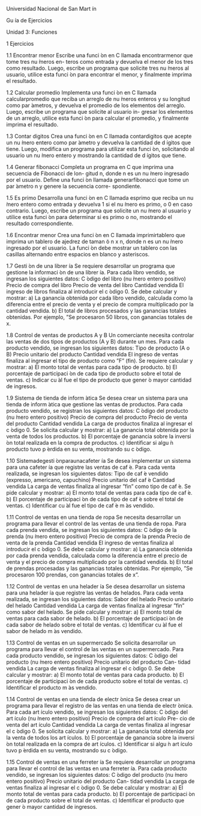 Universidad Nacional de San Mart ́ın

Gu ́ıa de Ejercicios

Unidad 3: Funciones

1 Ejercicios

1.1 Encontrar menor
Escribe una funci ́on en C llamada encontrarmenor que tome tres nu ́meros en- teros como entrada y devuelva el menor de los tres como resultado. Luego, escribe un programa que solicite tres nu ́meros al usuario, utilice esta funci ́on para encontrar el menor, y finalmente imprima el resultado.

1.2 Calcular promedio
Implementa una funci ́on en C llamada calcularpromedio que reciba un arreglo de nu ́meros enteros y su longitud como par ́ametros, y devuelva el promedio de los elementos del arreglo. Luego, escribe un programa que solicite al usuario in- gresar los elementos de un arreglo, utilice esta funci ́on para calcular el promedio, y finalmente imprima el resultado.

1.3 Contar digitos
Crea una funci ́on en C llamada contardigitos que acepte un nu ́mero entero como par ́ametro y devuelva la cantidad de d ́ıgitos que tiene. Luego, modifica un programa para utilizar esta funci ́on, solicitando al usuario un nu ́mero entero y mostrando la cantidad de d ́ıgitos que tiene.

1.4 Generar fibonacci
Completa un programa en C que imprima una secuencia de Fibonacci de lon- gitud n, donde n es un nu ́mero ingresado por el usuario. Define una funci ́on llamada generarfibonacci que tome un par ́ametro n y genere la secuencia corre- spondiente.

1.5 Es primo
Desarrolla una funci ́on en C llamada esprimo que reciba un nu ́mero entero como entrada y devuelva 1 si el nu ́mero es primo, o 0 en caso contrario. Luego, escribe un programa que solicite un nu ́mero al usuario y utilice esta funci ́on para determinar si es primo o no, mostrando el resultado correspondiente.

1.6 Encontrar menor
Crea una funci ́on en C llamada imprimirtablero que imprima un tablero de ajedrez de taman ̃o n x n, donde n es un nu ́mero ingresado por el usuario. La funci ́on debe mostrar un tablero con las casillas alternando entre espacios en blanco y asteriscos.

1.7 Gesti ́on de una librer ́ıa
Se requiere desarrollar un programa que gestione la informaci ́on de una librer ́ıa. Para cada libro vendido, se ingresan los siguientes datos:
C ́odigo del libro (nu ́mero entero positivo) Precio de compra del libro Precio de venta del libro Cantidad vendida El ingreso de libros finaliza al introducir el c ́odigo 0. Se debe calcular y mostrar: a) La ganancia obtenida por cada libro vendido, calculada como la diferencia entre el precio de venta y el precio de compra multiplicado por la cantidad vendida. b) El total de libros procesados y las ganancias totales obtenidas. Por ejemplo, ”Se procesaron 50 libros, con ganancias totales de x.

1.8 Control de ventas de productos A y B
Un comerciante necesita controlar las ventas de dos tipos de productos (A y B) durante un mes. Para cada producto vendido, se ingresan los siguientes datos:
Tipo de producto (A o B) Precio unitario del producto Cantidad vendida El ingreso de ventas finaliza al ingresar el tipo de producto como ”F” (fin). Se requiere calcular y mostrar: a) El monto total de ventas para cada tipo de producto. b) El porcentaje de participaci ́on de cada tipo de producto sobre el total de ventas. c) Indicar cu ́al fue el tipo de producto que gener ́o mayor cantidad de ingresos.

1.9 Sistema de tienda de inform ́atica
Se desea crear un sistema para una tienda de inform ́atica que gestione las ventas de productos. Para cada producto vendido, se registran los siguientes datos:
C ́odigo del producto (nu ́mero entero positivo) Precio de compra del producto Precio de venta del producto Cantidad vendida La carga de productos finaliza al ingresar el c ́odigo 0. Se solicita calcular y mostrar: a) La ganancia total obtenida por la venta de todos los productos. b) El porcentaje de ganancia sobre la inversi ́on total realizada en la compra de productos. c) Identificar si algu ́n producto tuvo p ́erdida en su venta, mostrando su c ́odigo.

1.10 Sistemadegesti ́onparaunacafeter ́ıa
Se desea implementar un sistema para una cafeter ́ıa que registre las ventas de caf ́e. Para cada venta realizada, se ingresan los siguientes datos:
Tipo de caf ́e vendido (expresso, americano, capuchino) Precio unitario del caf ́e Cantidad vendida La carga de ventas finaliza al ingresar ”fin” como tipo de caf ́e. Se pide calcular y mostrar: a) El monto total de ventas para cada tipo de caf ́e. b) El porcentaje de participaci ́on de cada tipo de caf ́e sobre el total de ventas. c) Identificar cu ́al fue el tipo de caf ́e m ́as vendido.

1.11 Control de ventas en una tienda de ropa
Se necesita desarrollar un programa para llevar el control de las ventas de una tienda de ropa. Para cada prenda vendida, se ingresan los siguientes datos:
C ́odigo de la prenda (nu ́mero entero positivo) Precio de compra de la prenda Precio de venta de la prenda Cantidad vendida El ingreso de ventas finaliza al introducir el c ́odigo 0. Se debe calcular y mostrar: a) La ganancia obtenida por cada prenda vendida, calculada como la diferencia entre el precio de venta y el precio de compra multiplicado por la cantidad vendida. b) El total de prendas procesadas y las ganancias totales obtenidas. Por ejemplo, ”Se procesaron 100 prendas, con ganancias totales de x”.

1.12 Control de ventas en una helader ́ıa
Se desea desarrollar un sistema para una helader ́ıa que registre las ventas de helados. Para cada venta realizada, se ingresan los siguientes datos:
Sabor del helado Precio unitario del helado Cantidad vendida La carga de ventas finaliza al ingresar ”fin” como sabor del helado. Se pide calcular y mostrar: a) El monto total de ventas para cada sabor de helado. b) El porcentaje de participaci ́on de cada sabor de helado sobre el total de ventas. c) Identificar cu ́al fue el sabor de helado m ́as vendido.

1.13 Control de ventas en un supermercado
Se solicita desarrollar un programa para llevar el control de las ventas en un supermercado. Para cada producto vendido, se ingresan los siguientes datos:
C ́odigo del producto (nu ́mero entero positivo) Precio unitario del producto Can- tidad vendida La carga de ventas finaliza al ingresar el c ́odigo 0. Se debe calcular y mostrar: a) El monto total de ventas para cada producto. b) El porcentaje de participaci ́on de cada producto sobre el total de ventas. c) Identificar el producto m ́as vendido.

1.14 Control de ventas en una tienda de electr ́onica
Se desea crear un programa para llevar el registro de las ventas en una tienda de electr ́onica. Para cada art ́ıculo vendido, se ingresan los siguientes datos:
C ́odigo del art ́ıculo (nu ́mero entero positivo) Precio de compra del art ́ıculo Pre- cio de venta del art ́ıculo Cantidad vendida La carga de ventas finaliza al ingresar el c ́odigo 0. Se solicita calcular y mostrar: a) La ganancia total obtenida por la venta de todos los art ́ıculos. b) El porcentaje de ganancia sobre la inversi ́on total realizada en la compra de art ́ıculos. c) Identificar si algu ́n art ́ıculo tuvo p ́erdida en su venta, mostrando su c ́odigo.

1.15 Control de ventas en una ferreter ́ıa
Se requiere desarrollar un programa para llevar el control de las ventas en una ferreter ́ıa. Para cada producto vendido, se ingresan los siguientes datos:
C ́odigo del producto (nu ́mero entero positivo) Precio unitario del producto Can- tidad vendida La carga de ventas finaliza al ingresar el c ́odigo 0. Se debe calcular y mostrar: a) El monto total de ventas para cada producto. b) El porcentaje de participaci ́on de cada producto sobre el total de ventas. c) Identificar el producto que gener ́o mayor cantidad de ingresos.
